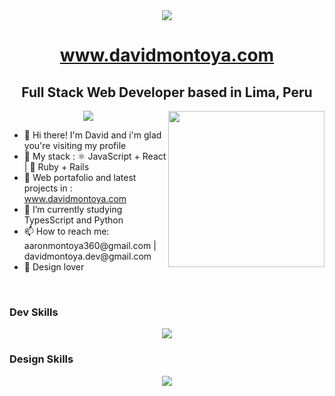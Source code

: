 <div id="header" align="center">
  <img align="center" src="https://i.ibb.co/YXmbt3q/my-name-02.png" />
  <h1><a href="https://personal-website-pi-mocha.vercel.app/" target="_blank">www.davidmontoya.com</a></h1>
  <h2> Full Stack Web Developer based in Lima, Peru </h2>
  <img src="https://img.shields.io/github/followers/DavidMontoya24?color=blue&label=GitHub&logoColor=blue&style=social">
  <img align="right" width="250" src="https://i.ibb.co/qJ66Krq/3255338.png">
</div>

<!-- A little bio         |  Some Stats
:-------------------------:|:-------------------------:
![](https://...Dark.png)  |  ![Anurag's GitHub stats](https://github-readme-stats.vercel.app/api?username=anuraghazra&show_icons=true&theme=radical) -->

<div>
  <ul>
    <li>👋 Hi there! I'm David and i'm glad you're visiting my profile</li>
    <li>🌱 My stack :  ⚛ JavaScript + React</h4>  | 💎 Ruby + Rails </li>
    <li>💼 Web portafolio and latest projects in : <a href="https://personal-website-pi-mocha.vercel.app/" target="_blank">www.davidmontoya.com</a></li>
    <li>🔭 I’m currently studying TypesScript and Python</li>
    <li>📫 How to reach me: aaronmontoya360@gmail.com | davidmontoya.dev@gmail.com</li>
    <li>📐 Design lover</li>
  </ul>
  <br>
</div>

### Dev Skills
<p align="center">
  <a href="https://skillicons.dev">
    <img src="https://skillicons.dev/icons?i=ruby,javascript,react,nextjs,nodejs,express,rails,postgresql,html,css,bootstrap,tailwind,git,docker,netlify,vercel"/>
  </a>
</p>

### Design Skills
<p align="center">
  <a href="https://skillicons.dev">
    <img src="https://skillicons.dev/icons?i=figma,ps,ai,pr,ae" />
  </a>
</p>




